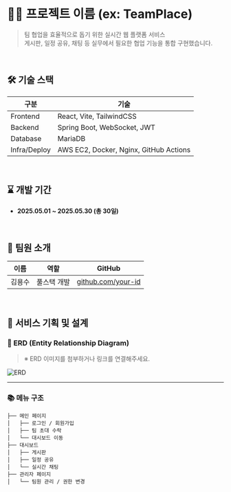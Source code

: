 # 🧑‍💻 프로젝트 이름 (ex: TeamPlace)

> 팀 협업을 효율적으로 돕기 위한 실시간 웹 플랫폼 서비스  
> 게시판, 일정 공유, 채팅 등 실무에서 필요한 협업 기능을 통합 구현했습니다.

<br/>

## 🛠 기술 스택

| 구분         | 기술 |
|--------------|------|
| Frontend     | React, Vite, TailwindCSS |
| Backend      | Spring Boot, WebSocket, JWT |
| Database     | MariaDB |
| Infra/Deploy | AWS EC2, Docker, Nginx, GitHub Actions |

<br/>

## ⌛ 개발 기간

- **2025.05.01 ~ 2025.05.30 (총 30일)**

<br/>

## 👥 팀원 소개

| 이름     | 역할           | GitHub |
|----------|----------------|--------|
| 김용수 | 풀스택 개발 | [github.com/your-id](https://github.com/your-id) |

<br/>

## 🧩 서비스 기획 및 설계

### 📌 ERD (Entity Relationship Diagram)

> ※ ERD 이미지를 첨부하거나 링크를 연결해주세요.

![ERD](https://your-image-url.com/erd.png)

---

### 📚 메뉴 구조

```plaintext
├── 메인 페이지
│   ├── 로그인 / 회원가입
│   ├── 팀 초대 수락
│   └── 대시보드 이동
├── 대시보드
│   ├── 게시판
│   ├── 일정 공유
│   └── 실시간 채팅
├── 관리자 페이지
│   └── 팀원 관리 / 권한 변경
